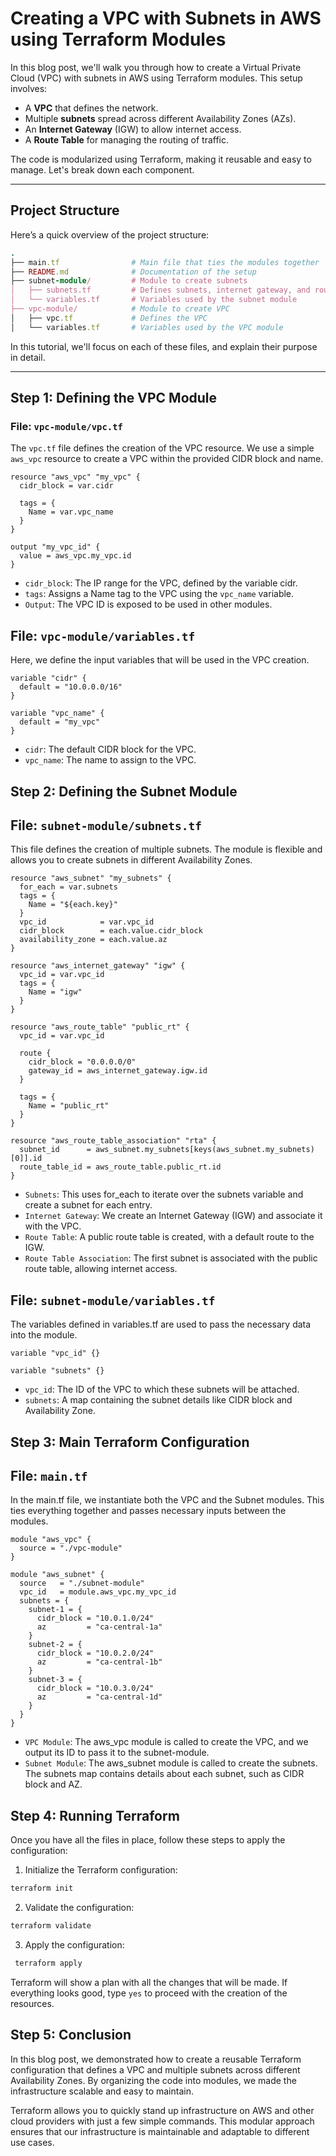 # **Creating a VPC with Subnets in AWS using Terraform Modules**

In this blog post, we'll walk you through how to create a Virtual Private Cloud (VPC) with subnets in AWS using Terraform modules. This setup involves:

- A **VPC** that defines the network.
- Multiple **subnets** spread across different Availability Zones (AZs).
- An **Internet Gateway** (IGW) to allow internet access.
- A **Route Table** for managing the routing of traffic.

The code is modularized using Terraform, making it reusable and easy to manage. Let's break down each component.

---

## **Project Structure**

Here’s a quick overview of the project structure:
```ruby
.
├── main.tf                # Main file that ties the modules together
├── README.md              # Documentation of the setup
├── subnet-module/         # Module to create subnets
│   ├── subnets.tf         # Defines subnets, internet gateway, and route table
│   └── variables.tf       # Variables used by the subnet module
├── vpc-module/            # Module to create VPC
│   ├── vpc.tf             # Defines the VPC
│   └── variables.tf       # Variables used by the VPC module
```


In this tutorial, we'll focus on each of these files, and explain their purpose in detail.

---

## **Step 1: Defining the VPC Module**

### **File: `vpc-module/vpc.tf`**

The `vpc.tf` file defines the creation of the VPC resource. We use a simple `aws_vpc` resource to create a VPC within the provided CIDR block and name.

```hcl
resource "aws_vpc" "my_vpc" {
  cidr_block = var.cidr

  tags = {
    Name = var.vpc_name
  }
}

output "my_vpc_id" {
  value = aws_vpc.my_vpc.id
}
```

- `cidr_block`: The IP range for the VPC, defined by the variable cidr.
- `tags`: Assigns a Name tag to the VPC using the `vpc_name` variable.
- `Output`: The VPC ID is exposed to be used in other modules.

## **File: `vpc-module/variables.tf`**
Here, we define the input variables that will be used in the VPC creation.

```hcl
variable "cidr" {
  default = "10.0.0.0/16"
}

variable "vpc_name" {
  default = "my_vpc"
}
```

- `cidr`: The default CIDR block for the VPC.
- `vpc_name`: The name to assign to the VPC.

## **Step 2: Defining the Subnet Module**
## **File: `subnet-module/subnets.tf`**
This file defines the creation of multiple subnets. The module is flexible and allows you to create subnets in different Availability Zones.

```hcl
resource "aws_subnet" "my_subnets" {
  for_each = var.subnets
  tags = {
    Name = "${each.key}"
  }
  vpc_id            = var.vpc_id
  cidr_block        = each.value.cidr_block
  availability_zone = each.value.az
}

resource "aws_internet_gateway" "igw" {
  vpc_id = var.vpc_id
  tags = {
    Name = "igw"
  }
}

resource "aws_route_table" "public_rt" {
  vpc_id = var.vpc_id

  route {
    cidr_block = "0.0.0.0/0"
    gateway_id = aws_internet_gateway.igw.id
  }

  tags = {
    Name = "public_rt"
  }
}

resource "aws_route_table_association" "rta" {
  subnet_id      = aws_subnet.my_subnets[keys(aws_subnet.my_subnets)[0]].id
  route_table_id = aws_route_table.public_rt.id
}

```
- `Subnets`: This uses for_each to iterate over the subnets variable and create a subnet for each entry.
- `Internet Gateway`: We create an Internet Gateway (IGW) and associate it with the VPC.
- `Route Table`: A public route table is created, with a default route to the IGW.
- `Route Table Association`: The first subnet is associated with the public route table, allowing internet access.

## **File: `subnet-module/variables.tf`**
The variables defined in variables.tf are used to pass the necessary data into the module.

```hcl
variable "vpc_id" {}

variable "subnets" {}

```
- `vpc_id`: The ID of the VPC to which these subnets will be attached.
- `subnets`: A map containing the subnet details like CIDR block and Availability Zone.

## **Step 3: Main Terraform Configuration**
## **File: `main.tf`**
In the main.tf file, we instantiate both the VPC and the Subnet modules. This ties everything together and passes necessary inputs between the modules.
```hcl
module "aws_vpc" {
  source = "./vpc-module"
}

module "aws_subnet" {
  source   = "./subnet-module"
  vpc_id   = module.aws_vpc.my_vpc_id
  subnets = {
    subnet-1 = {
      cidr_block = "10.0.1.0/24"
      az         = "ca-central-1a"
    }
    subnet-2 = {
      cidr_block = "10.0.2.0/24"
      az         = "ca-central-1b"
    }
    subnet-3 = {
      cidr_block = "10.0.3.0/24"
      az         = "ca-central-1d"
    }
  }
}

```
- `VPC Module`: The aws_vpc module is called to create the VPC, and we output its ID to pass it to the subnet-module.
- `Subnet Module`: The aws_subnet module is called to create the subnets. The subnets map contains details about each subnet, such as CIDR block and AZ.

## **Step 4: Running Terraform**
Once you have all the files in place, follow these steps to apply the configuration:

1. Initialize the Terraform configuration:

```bash
terraform init
```
2. Validate the configuration:

```bash
terraform validate
```
3. Apply the configuration:
```bash
 terraform apply
```
Terraform will show a plan with all the changes that will be made. If everything looks good, type `yes` to proceed with the creation of the resources.

## **Step 5: Conclusion**
In this blog post, we demonstrated how to create a reusable Terraform configuration that defines a VPC and multiple subnets across different Availability Zones. By organizing the code into modules, we made the infrastructure scalable and easy to maintain.

Terraform allows you to quickly stand up infrastructure on AWS and other cloud providers with just a few simple commands. This modular approach ensures that our infrastructure is maintainable and adaptable to different use cases.
